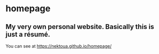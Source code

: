 # homepage
## My very own personal website. Basically this is just a résumé.
You can see at https://nektoua.github.io/homepage/


